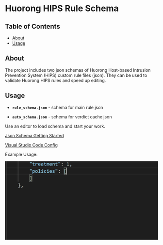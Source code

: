 # Huorong HIPS Rule Schema

## Table of Contents

- [About](#about)
- [Usage](#usage)

## About <a name = "about"></a>

The project includes two json schemas of Huorong Host-based Intrusion Prevention System (HIPS) custom rule files (json). They can be used to validate Huorong HIPS rules and speed up editing.


## Usage <a name = "usage"></a>

- **`rule_schema.json`** - schema for main rule json

- **`auto_schema.json`** - schema for verdict cache json

Use an editor to load schema and start your work.

[Json Schema Getting Started](https://json-schema.org/learn/)

[Visual Studio Code Config](https://code.visualstudio.com/docs/languages/json)

Example Usage: 

![til](./demo/creat_new_target.gif)
